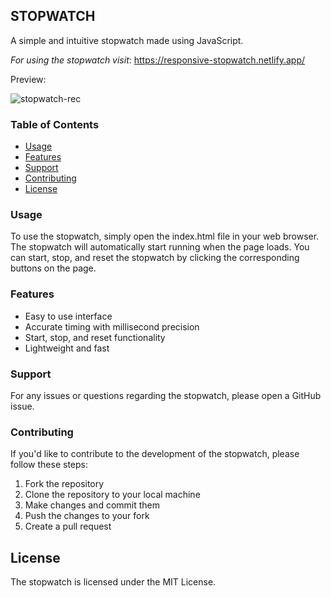 ## STOPWATCH 
A simple and intuitive stopwatch made using JavaScript.

_For using the stopwatch visit_: https://responsive-stopwatch.netlify.app/

Preview:

![stopwatch-rec](https://user-images.githubusercontent.com/82697602/210046592-010da19b-ed16-4e94-80f3-cd7e8e846bc5.gif)

### Table of Contents

- [Usage](#usage)
- [Features](#features)
- [Support](#support)
- [Contributing](#contributing)
- [License](#license)

### Usage

To use the stopwatch, simply open the index.html file in your web browser. The stopwatch will automatically start running when the page loads. You can start, stop, and reset the stopwatch by clicking the corresponding buttons on the page.

### Features

- Easy to use interface
- Accurate timing with millisecond precision
- Start, stop, and reset functionality
- Lightweight and fast

### Support

For any issues or questions regarding the stopwatch, please open a GitHub issue.

### Contributing

If you'd like to contribute to the development of the stopwatch, please follow these steps:

1. Fork the repository
2. Clone the repository to your local machine
3. Make changes and commit them
4. Push the changes to your fork
5. Create a pull request

## License

The stopwatch is licensed under the MIT License.
